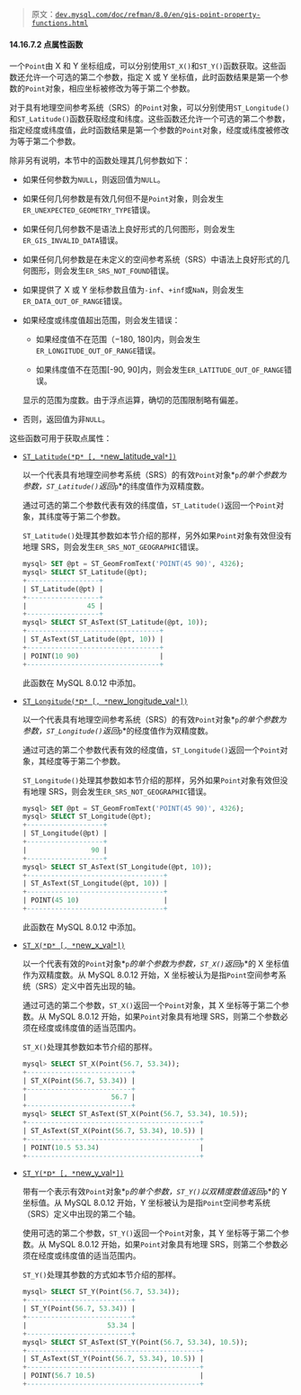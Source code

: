 > 原文：[`dev.mysql.com/doc/refman/8.0/en/gis-point-property-functions.html`](https://dev.mysql.com/doc/refman/8.0/en/gis-point-property-functions.html)

#### 14.16.7.2 点属性函数

一个`Point`由 X 和 Y 坐标组成，可以分别使用`ST_X()`和`ST_Y()`函数获取。这些函数还允许一个可选的第二个参数，指定 X 或 Y 坐标值，此时函数结果是第一个参数的`Point`对象，相应坐标被修改为等于第二个参数。

对于具有地理空间参考系统（SRS）的`Point`对象，可以分别使用`ST_Longitude()`和`ST_Latitude()`函数获取经度和纬度。这些函数还允许一个可选的第二个参数，指定经度或纬度值，此时函数结果是第一个参数的`Point`对象，经度或纬度被修改为等于第二个参数。

除非另有说明，本节中的函数处理其几何参数如下：

+   如果任何参数为`NULL`，则返回值为`NULL`。

+   如果任何几何参数是有效几何但不是`Point`对象，则会发生`ER_UNEXPECTED_GEOMETRY_TYPE`错误。

+   如果任何几何参数不是语法上良好形式的几何图形，则会发生`ER_GIS_INVALID_DATA`错误。

+   如果任何几何参数是在未定义的空间参考系统（SRS）中语法上良好形式的几何图形，则会发生`ER_SRS_NOT_FOUND`错误。

+   如果提供了 X 或 Y 坐标参数且值为`-inf`、`+inf`或`NaN`，则会发生`ER_DATA_OUT_OF_RANGE`错误。

+   如果经度或纬度值超出范围，则会发生错误：

    +   如果经度值不在范围（−180, 180]内，则会发生`ER_LONGITUDE_OUT_OF_RANGE`错误。

    +   如果纬度值不在范围[-90, 90]内，则会发生`ER_LATITUDE_OUT_OF_RANGE`错误。

    显示的范围为度数。由于浮点运算，确切的范围限制略有偏差。

+   否则，返回值为非`NULL`。

这些函数可用于获取点属性：

+   [`ST_Latitude(*`p`* [, *`new_latitude_val`*])`](gis-point-property-functions.html#function_st-latitude)

    以一个代表具有地理空间参考系统（SRS）的有效`Point`对象*`p`*的单个参数为参数，`ST_Latitude()`返回*`p`*的纬度值作为双精度数。

    通过可选的第二个参数代表有效的纬度值，`ST_Latitude()`返回一个`Point`对象，其纬度等于第二个参数。

    `ST_Latitude()`处理其参数如本节介绍的那样，另外如果`Point`对象有效但没有地理 SRS，则会发生`ER_SRS_NOT_GEOGRAPHIC`错误。

    ```sql
    mysql> SET @pt = ST_GeomFromText('POINT(45 90)', 4326);
    mysql> SELECT ST_Latitude(@pt);
    +------------------+
    | ST_Latitude(@pt) |
    +------------------+
    |               45 |
    +------------------+
    mysql> SELECT ST_AsText(ST_Latitude(@pt, 10));
    +---------------------------------+
    | ST_AsText(ST_Latitude(@pt, 10)) |
    +---------------------------------+
    | POINT(10 90)                    |
    +---------------------------------+
    ```

    此函数在 MySQL 8.0.12 中添加。

+   [`ST_Longitude(*`p`* [, *`new_longitude_val`*])`](gis-point-property-functions.html#function_st-longitude)

    以一个代表具有地理空间参考系统（SRS）的有效`Point`对象*`p`*的单个参数为参数，`ST_Longitude()`返回*`p`*的经度值作为双精度数。

    通过可选的第二个参数代表有效的经度值，`ST_Longitude()`返回一个`Point`对象，其经度等于第二个参数。

    `ST_Longitude()`处理其参数如本节介绍的那样，另外如果`Point`对象有效但没有地理 SRS，则会发生`ER_SRS_NOT_GEOGRAPHIC`错误。

    ```sql
    mysql> SET @pt = ST_GeomFromText('POINT(45 90)', 4326);
    mysql> SELECT ST_Longitude(@pt);
    +-------------------+
    | ST_Longitude(@pt) |
    +-------------------+
    |                90 |
    +-------------------+
    mysql> SELECT ST_AsText(ST_Longitude(@pt, 10));
    +----------------------------------+
    | ST_AsText(ST_Longitude(@pt, 10)) |
    +----------------------------------+
    | POINT(45 10)                     |
    +----------------------------------+
    ```

    此函数在 MySQL 8.0.12 中添加。

+   [`ST_X(*`p`* [, *`new_x_val`*])`](gis-point-property-functions.html#function_st-x)

    以一个代表有效的`Point`对象*`p`*的单个参数为参数，`ST_X()`返回*`p`*的 X 坐标值作为双精度数。从 MySQL 8.0.12 开始，X 坐标被认为是指`Point`空间参考系统（SRS）定义中首先出现的轴。

    通过可选的第二个参数，`ST_X()`返回一个`Point`对象，其 X 坐标等于第二个参数。从 MySQL 8.0.12 开始，如果`Point`对象具有地理 SRS，则第二个参数必须在经度或纬度值的适当范围内。

    `ST_X()`处理其参数如本节介绍的那样。

    ```sql
    mysql> SELECT ST_X(Point(56.7, 53.34));
    +--------------------------+
    | ST_X(Point(56.7, 53.34)) |
    +--------------------------+
    |                     56.7 |
    +--------------------------+
    mysql> SELECT ST_AsText(ST_X(Point(56.7, 53.34), 10.5));
    +-------------------------------------------+
    | ST_AsText(ST_X(Point(56.7, 53.34), 10.5)) |
    +-------------------------------------------+
    | POINT(10.5 53.34)                         |
    +-------------------------------------------+
    ```

+   [`ST_Y(*`p`* [, *`new_y_val`*])`](gis-point-property-functions.html#function_st-y)

    带有一个表示有效`Point`对象*`p`*的单个参数，`ST_Y()`以双精度数值返回*`p`*的 Y 坐标值。从 MySQL 8.0.12 开始，Y 坐标被认为是指`Point`空间参考系统（SRS）定义中出现的第二个轴。

    使用可选的第二个参数，`ST_Y()`返回一个`Point`对象，其 Y 坐标等于第二个参数。从 MySQL 8.0.12 开始，如果`Point`对象具有地理 SRS，则第二个参数必须在经度或纬度值的适当范围内。

    `ST_Y()`处理其参数的方式如本节介绍的那样。

    ```sql
    mysql> SELECT ST_Y(Point(56.7, 53.34));
    +--------------------------+
    | ST_Y(Point(56.7, 53.34)) |
    +--------------------------+
    |                    53.34 |
    +--------------------------+
    mysql> SELECT ST_AsText(ST_Y(Point(56.7, 53.34), 10.5));
    +-------------------------------------------+
    | ST_AsText(ST_Y(Point(56.7, 53.34), 10.5)) |
    +-------------------------------------------+
    | POINT(56.7 10.5)                          |
    +-------------------------------------------+
    ```
